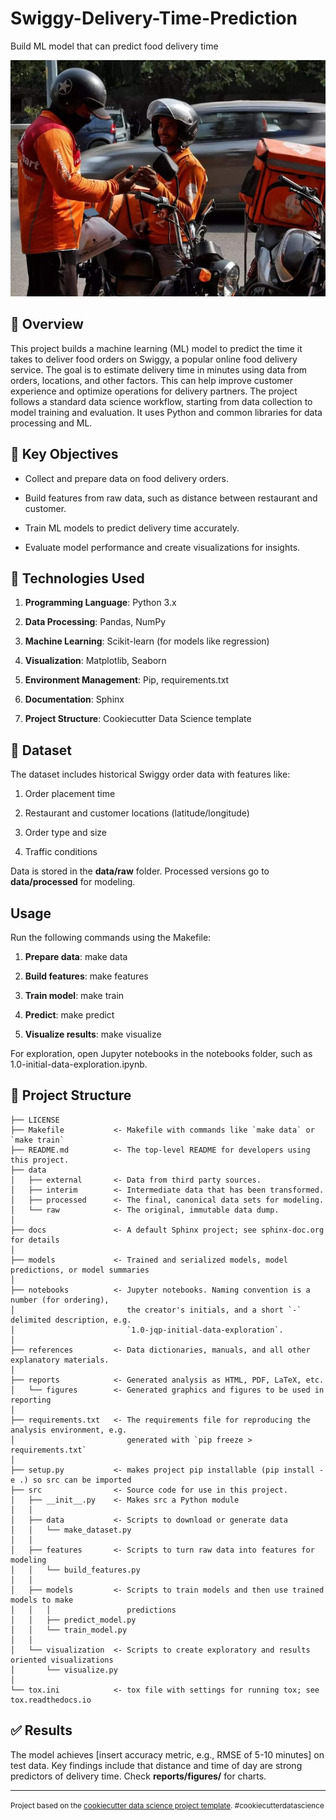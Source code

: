 Swiggy-Delivery-Time-Prediction
==============================

Build ML model that can predict food delivery time

![image alt](https://github.com/parthgiht/swiggy-delivery-time-prediction/blob/master/swiggy.jpeg?raw=true)

## 📌 Overview

This project builds a machine learning (ML) model to predict the time it takes to deliver food orders on Swiggy, a popular online food delivery service. The goal is to estimate delivery time in minutes using data from orders, locations, and other factors. This can help improve customer experience and optimize operations for delivery partners.
The project follows a standard data science workflow, starting from data collection to model training and evaluation. It uses Python and common libraries for data processing and ML.


## 🔑 Key Objectives

- Collect and prepare data on food delivery orders.
  
- Build features from raw data, such as distance between restaurant and customer.
  
- Train ML models to predict delivery time accurately.
  
- Evaluate model performance and create visualizations for insights.

## 🤖 Technologies Used

1. **Programming Language**: Python 3.x

2. **Data Processing**: Pandas, NumPy

3. **Machine Learning**: Scikit-learn (for models like regression)

4. **Visualization**: Matplotlib, Seaborn

5. **Environment Management**: Pip, requirements.txt

6. **Documentation**: Sphinx

7. **Project Structure**: Cookiecutter Data Science template


## 📂 Dataset
The dataset includes historical Swiggy order data with features like:

1. Order placement time
   
2. Restaurant and customer locations (latitude/longitude)
   
3. Order type and size
   
4. Traffic conditions 

Data is stored in the **data/raw** folder. Processed versions go to **data/processed** for modeling.



## Usage
Run the following commands using the Makefile:

1. **Prepare data**: make data

2. **Build features**: make features

3. **Train model**: make train

4. **Predict**: make predict

5. **Visualize results**: make visualize

For exploration, open Jupyter notebooks in the notebooks folder, such as 1.0-initial-data-exploration.ipynb.



🧱 Project Structure
------------

    ├── LICENSE
    ├── Makefile           <- Makefile with commands like `make data` or `make train`
    ├── README.md          <- The top-level README for developers using this project.
    ├── data
    │   ├── external       <- Data from third party sources.
    │   ├── interim        <- Intermediate data that has been transformed.
    │   ├── processed      <- The final, canonical data sets for modeling.
    │   └── raw            <- The original, immutable data dump.
    │
    ├── docs               <- A default Sphinx project; see sphinx-doc.org for details
    │
    ├── models             <- Trained and serialized models, model predictions, or model summaries
    │
    ├── notebooks          <- Jupyter notebooks. Naming convention is a number (for ordering),
    │                         the creator's initials, and a short `-` delimited description, e.g.
    │                         `1.0-jqp-initial-data-exploration`.
    │
    ├── references         <- Data dictionaries, manuals, and all other explanatory materials.
    │
    ├── reports            <- Generated analysis as HTML, PDF, LaTeX, etc.
    │   └── figures        <- Generated graphics and figures to be used in reporting
    │
    ├── requirements.txt   <- The requirements file for reproducing the analysis environment, e.g.
    │                         generated with `pip freeze > requirements.txt`
    │
    ├── setup.py           <- makes project pip installable (pip install -e .) so src can be imported
    ├── src                <- Source code for use in this project.
    │   ├── __init__.py    <- Makes src a Python module
    │   │
    │   ├── data           <- Scripts to download or generate data
    │   │   └── make_dataset.py
    │   │
    │   ├── features       <- Scripts to turn raw data into features for modeling
    │   │   └── build_features.py
    │   │
    │   ├── models         <- Scripts to train models and then use trained models to make
    │   │   │                 predictions
    │   │   ├── predict_model.py
    │   │   └── train_model.py
    │   │
    │   └── visualization  <- Scripts to create exploratory and results oriented visualizations
    │       └── visualize.py
    │
    └── tox.ini            <- tox file with settings for running tox; see tox.readthedocs.io


## ✅ Results
The model achieves [insert accuracy metric, e.g., RMSE of 5-10 minutes] on test data. Key findings include that distance and time of day are strong predictors of delivery time. Check **reports/figures/** for charts.

--------

<p><small>Project based on the <a target="_blank" href="https://drivendata.github.io/cookiecutter-data-science/">cookiecutter data science project template</a>. #cookiecutterdatascience</small></p>
